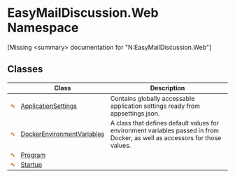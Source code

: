 EasyMailDiscussion.Web Namespace
================================

[Missing &lt;summary> documentation for "N:EasyMailDiscussion.Web"]



Classes
-------

|                 | Class                           | Description                                                                                                                 |
| --------------- | ------------------------------- | --------------------------------------------------------------------------------------------------------------------------- |
| ![Public class] | [ApplicationSettings][1]        | Contains globally accessable application settings ready from appsettings.json.                                              |
| ![Public class] | [DockerEnvironmentVariables][2] | A class that defines default values for environment variables passed in from Docker, as well as accessors for those values. |
| ![Public class] | [Program][3]                    |                                                                                                                             |
| ![Public class] | [Startup][4]                    |                                                                                                                             |

[1]: ApplicationSettings/README.md
[2]: DockerEnvironmentVariables/README.md
[3]: Program/README.md
[4]: Startup/README.md
[Public class]: ../icons/pubclass.svg "Public class"